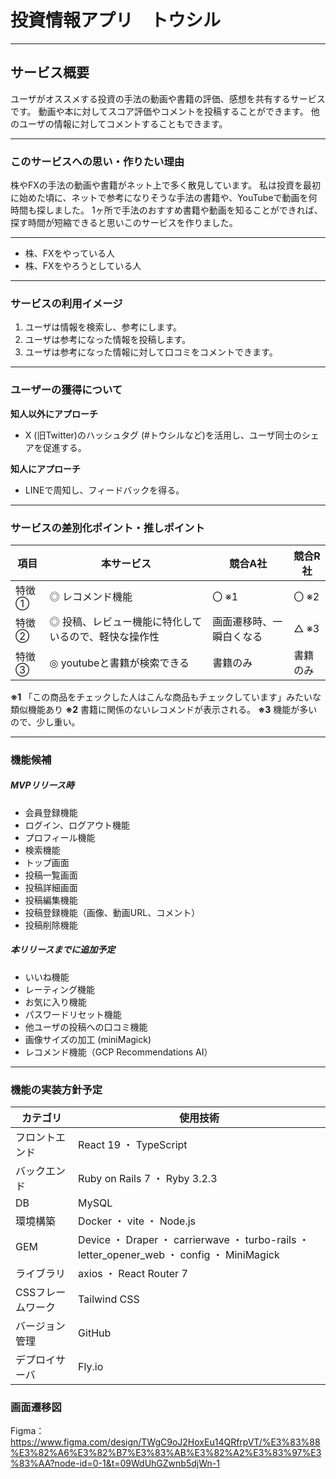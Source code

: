 # 投資情報アプリ　トウシル
***
## サービス概要
  ユーザがオススメする投資の手法の動画や書籍の評価、感想を共有するサービスです。
  動画や本に対してスコア評価やコメントを投稿することができます。
  他のユーザの情報に対してコメントすることもできます。
***
### このサービスへの思い・作りたい理由
株やFXの手法の動画や書籍がネット上で多く散見しています。
私は投資を最初に始めた頃に、ネットで参考になりそうな手法の書籍や、YouTubeで動画を何時間も探しました。
1ヶ所で手法のおすすめ書籍や動画を知ることができれば、探す時間が短縮できると思いこのサービスを作りました。
***
- 株、FXをやっている人
- 株、FXをやろうとしている人
***
### サービスの利用イメージ
1. ユーザは情報を検索し、参考にします。
2. ユーザは参考になった情報を投稿します。
3. ユーザは参考になった情報に対して口コミをコメントできます。
***
### ユーザーの獲得について
**知人以外にアプローチ**
  - X (旧Twitter)のハッシュタグ (#トウシルなど)を活用し、ユーザ同士のシェアを促進する。

**知人にアプローチ**
  - LINEで周知し、フィードバックを得る。
***
### サービスの差別化ポイント・推しポイント

| 項目  | 本サービス          | 競合A社 | 競合R社 |
| ---   | ----------------   | ----   | ----    |
| 特徴① | ◎  レコメンド機能 | 〇 ※1   | 〇 ※2  |
| 特徴② | ◎  投稿、レビュー機能に特化しているので、軽快な操作性 | 画面遷移時、一瞬白くなる   | △  ※3     |
| 特徴③ | ◎  youtubeと書籍が検索できる | 書籍のみ      | 書籍のみ       |

**※1** 「この商品をチェックした人はこんな商品もチェックしています」みたいな類似機能あり
**※2** 書籍に関係のないレコメンドが表示される。
**※3** 機能が多いので、少し重い。

***
### 機能候補

##### MVPリリース時
- 会員登録機能
- ログイン、ログアウト機能
- プロフィール機能
- 検索機能
- トップ画面
- 投稿一覧画面
- 投稿詳細画面
- 投稿編集機能
- 投稿登録機能（画像、動画URL、コメント）
- 投稿削除機能

##### 本リリースまでに追加予定
- いいね機能
- レーティング機能
- お気に入り機能
- パスワードリセット機能
- 他ユーザの投稿への口コミ機能
- 画像サイズの加工 (miniMagick)
- レコメンド機能（GCP Recommendations AI）
***
### 機能の実装方針予定
| カテゴリ | 使用技術          |
| ---     | ---------------- |
| フロントエンド | React 19 ・ TypeScript|
| バックエンド   | Ruby on Rails 7 ・ Ryby 3.2.3|
| DB            | MySQL |
| 環境構築       | Docker ・ vite ・ Node.js|
| GEM            | Device ・ Draper ・ carrierwave ・ turbo-rails ・ letter_opener_web ・ config ・ MiniMagick|
| ライブラリ      | axios ・ React Router 7|
| CSSフレームワーク| Tailwind CSS |
| バージョン管理   | GitHub |
| デプロイサーバ   | Fly.io |

### 画面遷移図
Figma：https://www.figma.com/design/TWgC9oJ2HoxEu14QRfrpVT/%E3%83%88%E3%82%A6%E3%82%B7%E3%83%AB%E3%82%A2%E3%83%97%E3%83%AA?node-id=0-1&t=09WdUhGZwnb5djWn-1
